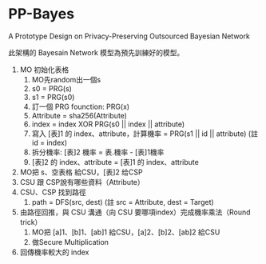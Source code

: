 # PP-Bayes
A Prototype Design on Privacy-Preserving Outsourced Bayesian Network

此架構的 Bayesain Network 模型為預先訓練好的模型。

1. MO 初始化表格
    1. MO先random出一個s
    2. s0 = PRG(s)
    3. s1 = PRG(s0)
    4. 訂一個 PRG founction: PRG(x)
    5. Attribute = sha256(Attribute)
    6. index = index XOR PRG(s0 || index || attribute)
    7. 寫入 [表]1 的 index、attribute，計算機率 = PRG(s1 || id || attribute) (註 id = index)
    8. 拆分機率: [表]2 機率 = 表.機率 - [表]1機率
    9. [表]2 的 index、attribute = [表]1 的 index、attribute
2. MO把 s、空表格 給CSU，[表]2 给CSP
3. CSU 跟 CSP說有哪些資料（Attribute）
4. CSU、CSP 找到路徑
	  1. path = DFS(src, dest) (註 src = Attribute, dest = Target)
5. 由路徑回推，與 CSU 溝通（向 CSU 要哪項index）完成機率乘法（Round trick）
    1. MO把 [a]1、[b]1、[ab]1 給CSU，[a]2、[b]2、[ab]2 給CSU
    2. 做Secure Multiplication
6. 回傳機率較大的 index
